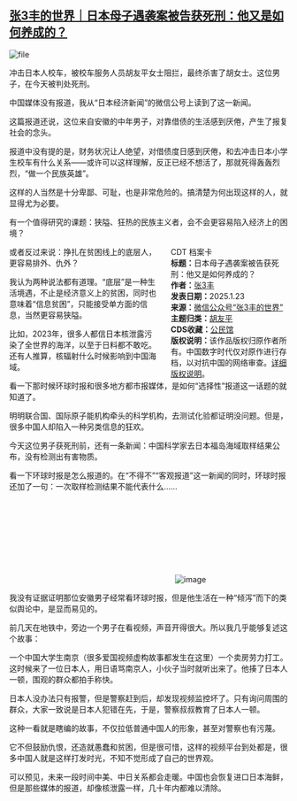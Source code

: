 <!--1737625965000-->
[张3丰的世界｜日本母子遇袭案被告获死刑：他又是如何养成的？](https://chinadigitaltimes.net/chinese/715298.html)
------

<p><img decoding="async" src="https://chinadigitaltimes.net/chinese/files/2025/01/image-1737625720694.png" alt="file"></p><p>冲击日本人校车，被校车服务人员胡友平女士阻拦，最终杀害了胡女士。这位男子，在今天被判处死刑。</p><p>中国媒体没有报道，我从“日本经济新闻”的微信公号上读到了这一新闻。</p><p>这篇报道还说，这位来自安徽的中年男子，对靠借债的生活感到厌倦，产生了报复社会的念头。</p><p>报道中没有提的是，财务状况让人绝望，对借债度日感到厌倦，和去冲击日本小学生校车有什么关系——或许可以这样理解，反正已经不想活了，那就死得轰轰烈烈，“做一个民族英雄”。</p><p>这样的人当然是十分卑鄙、可耻，也是非常危险的。搞清楚为何出现这样的人，就显得尤为必要。</p><p>有一个值得研究的课题：狭隘、狂热的民族主义者，会不会更容易陷入经济上的困境？</p><div style="width:42%;float:right;padding-left:20px;"><div class="su-spoiler su-spoiler-style-fancy su-spoiler-icon-chevron-circle" data-scroll-offset="0" data-anchor-in-url="no"><div class="su-spoiler-title" tabindex="0" role="button"><span class="su-spoiler-icon"></span>CDT 档案卡</div><div class="su-spoiler-content su-u-clearfix su-u-trim"><strong>标题：</strong>日本母子遇袭案被告获死刑：他又是如何养成的？<br><strong>作者：</strong><a href="https://chinadigitaltimes.net/space/张3丰的世界" target="_blank">张3丰</a><br><strong>发表日期：</strong>2025.1.23<br><strong>来源：</strong><a href="https://web.archive.org/web/*/https://mp.weixin.qq.com/s/RJ6MzBwAluctz7_--kPGhg" target="_blank">微信公众号“张3丰的世界”</a><br><strong>主题归类：</strong><a href="https://chinadigitaltimes.net/space/胡友平" target="_blank">胡友平</a><br><strong>CDS收藏：</strong><a href="https://chinadigitaltimes.net/space/%E5%85%AC%E6%B0%91%E9%A6%86" target="_blank" rel="noopener">公民馆</a><br><strong>版权说明：</strong>该作品版权归原作者所有。中国数字时代仅对原作进行存档，以对抗中国的网络审查。<a href="https://chinadigitaltimes.net/chinese/copyright">详细版权说明</a>。</div></div></div><p>或者反过来说：挣扎在贫困线上的底层人，更容易排外、仇外？</p><p>我认为两种说法都有道理。“底层”是一种生活境遇，不止是经济意义上的贫困，同时也意味着“信息贫困”，只能接受单方面的信息，当然更容易狭隘。</p><p>比如，2023年，很多人都信日本核泄露污染了全世界的海洋，以至于日料都不敢吃。还有人推算，核辐射什么时候影响到中国海域。</p><p>看一下那时候环球时报和很多地方都市报媒体，是如何“选择性”报道这一话题的就知道了。</p><p>明明联合国、国际原子能机构牵头的科学机构，去测试化验都证明没问题。但是，很多中国人却陷入一种另类信息的狂欢。</p><p>今天这位男子获死刑前，还有一条新闻：中国科学家去日本福岛海域取样结果公布，没有检测出有害物质。</p><p>看一下环球时报是怎么报道的。在“不得不”“客观报道”这一新闻的同时，环球时报还加了一句：一次取样检测结果不能代表什么……</p><p><img decoding="async" src="data:image/svg+xml,%3Csvg%20xmlns='http://www.w3.org/2000/svg'%20viewBox='0%200%200%200'%3E%3C/svg%3E" alt="image" data-lazy-src="https://chinadigitaltimes.net/chinese/files/2025/01/post-715298-6792116d65ba2."><noscript><img decoding="async" src="https://chinadigitaltimes.net/chinese/files/2025/01/post-715298-6792116d65ba2." alt="image"></noscript></p><p>我没有证据证明那位安徽男子经常看环球时报，但是他生活在一种“倾泻”而下的类似舆论中，是显而易见的。</p><p>前几天在地铁中，旁边一个男子在看视频，声音开得很大。所以我几乎能够复述这个故事：</p><p>一个中国大学生南京（很多爱国视频虚构故事都发生在这里）一个卖房劳力打工。这时候来了一位日本人，用日语骂南京人，小伙子当时就听出来了。他揍了日本人一顿，围观的群众都拍手称快。</p><p>日本人没办法只有报警，但是警察赶到后，却发现视频监控坏了。只有询问周围的群众，大家一致说是日本人犯错在先，于是，警察叔叔教育了日本人一顿。</p><p>这种一看就是瞎编的故事，不仅拉低普通中国人的形象，甚至对警察也有污蔑。</p><p>它不但鼓励仇恨，还造就愚蠢和贫困，但是很可惜，这样的视频平台到处都是，很多中国人就是这样打发时光，不知不觉形成了自己的世界观。</p><p>可以预见，未来一段时间中美、中日关系都会走暖。中国也会恢复进口日本海鲜，但是那些媒体的报道，却像核泄露一样，几十年内都难以清除。</p><div class="addtoany_share_save_container addtoany_content addtoany_content_bottom"><div class="a2a_kit a2a_kit_size_32 addtoany_list" data-a2a-url="https://chinadigitaltimes.net/chinese/715298.html" data-a2a-title="张3丰的世界｜日本母子遇袭案被告获死刑：他又是如何养成的？"><a class="a2a_button_facebook" href="https://www.addtoany.com/add_to/facebook?linkurl=https%3A%2F%2Fchinadigitaltimes.net%2Fchinese%2F715298.html&amp;linkname=%E5%BC%A03%E4%B8%B0%E7%9A%84%E4%B8%96%E7%95%8C%EF%BD%9C%E6%97%A5%E6%9C%AC%E6%AF%8D%E5%AD%90%E9%81%87%E8%A2%AD%E6%A1%88%E8%A2%AB%E5%91%8A%E8%8E%B7%E6%AD%BB%E5%88%91%EF%BC%9A%E4%BB%96%E5%8F%88%E6%98%AF%E5%A6%82%E4%BD%95%E5%85%BB%E6%88%90%E7%9A%84%EF%BC%9F" title="Facebook" rel="nofollow noopener" target="_blank"></a><a class="a2a_button_twitter" href="https://www.addtoany.com/add_to/twitter?linkurl=https%3A%2F%2Fchinadigitaltimes.net%2Fchinese%2F715298.html&amp;linkname=%E5%BC%A03%E4%B8%B0%E7%9A%84%E4%B8%96%E7%95%8C%EF%BD%9C%E6%97%A5%E6%9C%AC%E6%AF%8D%E5%AD%90%E9%81%87%E8%A2%AD%E6%A1%88%E8%A2%AB%E5%91%8A%E8%8E%B7%E6%AD%BB%E5%88%91%EF%BC%9A%E4%BB%96%E5%8F%88%E6%98%AF%E5%A6%82%E4%BD%95%E5%85%BB%E6%88%90%E7%9A%84%EF%BC%9F" title="Twitter" rel="nofollow noopener" target="_blank"></a><a class="a2a_button_telegram" href="https://www.addtoany.com/add_to/telegram?linkurl=https%3A%2F%2Fchinadigitaltimes.net%2Fchinese%2F715298.html&amp;linkname=%E5%BC%A03%E4%B8%B0%E7%9A%84%E4%B8%96%E7%95%8C%EF%BD%9C%E6%97%A5%E6%9C%AC%E6%AF%8D%E5%AD%90%E9%81%87%E8%A2%AD%E6%A1%88%E8%A2%AB%E5%91%8A%E8%8E%B7%E6%AD%BB%E5%88%91%EF%BC%9A%E4%BB%96%E5%8F%88%E6%98%AF%E5%A6%82%E4%BD%95%E5%85%BB%E6%88%90%E7%9A%84%EF%BC%9F" title="Telegram" rel="nofollow noopener" target="_blank"></a><a class="a2a_button_reddit" href="https://www.addtoany.com/add_to/reddit?linkurl=https%3A%2F%2Fchinadigitaltimes.net%2Fchinese%2F715298.html&amp;linkname=%E5%BC%A03%E4%B8%B0%E7%9A%84%E4%B8%96%E7%95%8C%EF%BD%9C%E6%97%A5%E6%9C%AC%E6%AF%8D%E5%AD%90%E9%81%87%E8%A2%AD%E6%A1%88%E8%A2%AB%E5%91%8A%E8%8E%B7%E6%AD%BB%E5%88%91%EF%BC%9A%E4%BB%96%E5%8F%88%E6%98%AF%E5%A6%82%E4%BD%95%E5%85%BB%E6%88%90%E7%9A%84%EF%BC%9F" title="Reddit" rel="nofollow noopener" target="_blank"></a><a class="a2a_button_whatsapp" href="https://www.addtoany.com/add_to/whatsapp?linkurl=https%3A%2F%2Fchinadigitaltimes.net%2Fchinese%2F715298.html&amp;linkname=%E5%BC%A03%E4%B8%B0%E7%9A%84%E4%B8%96%E7%95%8C%EF%BD%9C%E6%97%A5%E6%9C%AC%E6%AF%8D%E5%AD%90%E9%81%87%E8%A2%AD%E6%A1%88%E8%A2%AB%E5%91%8A%E8%8E%B7%E6%AD%BB%E5%88%91%EF%BC%9A%E4%BB%96%E5%8F%88%E6%98%AF%E5%A6%82%E4%BD%95%E5%85%BB%E6%88%90%E7%9A%84%EF%BC%9F" title="WhatsApp" rel="nofollow noopener" target="_blank"></a><a class="a2a_button_email" href="https://www.addtoany.com/add_to/email?linkurl=https%3A%2F%2Fchinadigitaltimes.net%2Fchinese%2F715298.html&amp;linkname=%E5%BC%A03%E4%B8%B0%E7%9A%84%E4%B8%96%E7%95%8C%EF%BD%9C%E6%97%A5%E6%9C%AC%E6%AF%8D%E5%AD%90%E9%81%87%E8%A2%AD%E6%A1%88%E8%A2%AB%E5%91%8A%E8%8E%B7%E6%AD%BB%E5%88%91%EF%BC%9A%E4%BB%96%E5%8F%88%E6%98%AF%E5%A6%82%E4%BD%95%E5%85%BB%E6%88%90%E7%9A%84%EF%BC%9F" title="Email" rel="nofollow noopener" target="_blank"></a><a class="a2a_button_copy_link" href="https://www.addtoany.com/add_to/copy_link?linkurl=https%3A%2F%2Fchinadigitaltimes.net%2Fchinese%2F715298.html&amp;linkname=%E5%BC%A03%E4%B8%B0%E7%9A%84%E4%B8%96%E7%95%8C%EF%BD%9C%E6%97%A5%E6%9C%AC%E6%AF%8D%E5%AD%90%E9%81%87%E8%A2%AD%E6%A1%88%E8%A2%AB%E5%91%8A%E8%8E%B7%E6%AD%BB%E5%88%91%EF%BC%9A%E4%BB%96%E5%8F%88%E6%98%AF%E5%A6%82%E4%BD%95%E5%85%BB%E6%88%90%E7%9A%84%EF%BC%9F" title="Copy Link" rel="nofollow noopener" target="_blank"></a><a class="a2a_dd addtoany_share_save addtoany_share" href="https://www.addtoany.com/share"></a></div></div>
